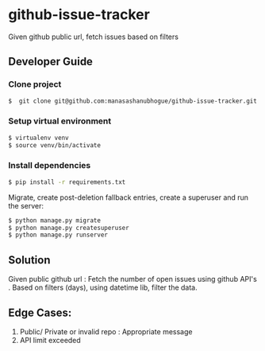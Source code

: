 # github-issue-tracker
Given github public url, fetch issues based on filters

## Developer Guide
### Clone project

```bash
$  git clone git@github.com:manasashanubhogue/github-issue-tracker.git
```

### Setup virtual environment

```bash
$ virtualenv venv
$ source venv/bin/activate
```

### Install dependencies

```bash
$ pip install -r requirements.txt
```

Migrate, create post-deletion fallback entries, create a superuser and run the server:

```bash
$ python manage.py migrate
$ python manage.py createsuperuser
$ python manage.py runserver
```

## Solution
Given public github url : Fetch the number of open issues using github API's . Based on filters (days), using datetime lib, filter the data.

## Edge Cases:
1. Public/ Private or invalid repo : Appropriate message
2. API limit exceeded

